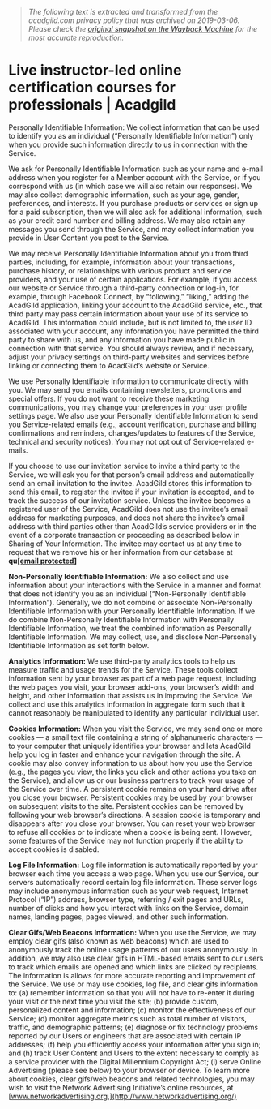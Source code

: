 > *The following text is extracted and transformed from the acadgild.com privacy policy that was archived on 2019-03-06. Please check the [original snapshot on the Wayback Machine](https://web.archive.org/web/20190306204438id_/https%3A//acadgild.com/privacy-policy) for the most accurate reproduction.*

# Live instructor-led online certification courses for professionals | Acadgild

Personally Identifiable Information: We collect information that can be used to identify you as an individual (“Personally Identifiable Information”) only when you provide such information directly to us in connection with the Service. 

We ask for Personally Identifiable Information such as your name and e-mail address when you register for a Member account with the Service, or if you correspond with us (in which case we will also retain our responses). We may also collect demographic information, such as your age, gender, preferences, and interests. If you purchase products or services or sign up for a paid subscription, then we will also ask for additional information, such as your credit card number and billing address. We may also retain any messages you send through the Service, and may collect information you provide in User Content you post to the Service.

We may receive Personally Identifiable Information about you from third parties, including, for example, information about your transactions, purchase history, or relationships with various product and service providers, and your use of certain applications. For example, if you access our website or Service through a third-party connection or log-in, for example, through Facebook Connect, by “following,” “liking,” adding the AcadGild application, linking your account to the AcadGild service, etc., that third party may pass certain information about your use of its service to AcadGild. This information could include, but is not limited to, the user ID associated with your account, any information you have permitted the third party to share with us, and any information you have made public in connection with that service. You should always review, and if necessary, adjust your privacy settings on third-party websites and services before linking or connecting them to AcadGild’s website or Service.

We use Personally Identifiable Information to communicate directly with you. We may send you emails containing newsletters, promotions and special offers. If you do not want to receive these marketing communications, you may change your preferences in your user profile settings page. We also use your Personally Identifiable Information to send you Service-related emails (e.g., account verification, purchase and billing confirmations and reminders, changes/updates to features of the Service, technical and security notices). You may not opt out of Service-related e-mails.

If you choose to use our invitation service to invite a third party to the Service, we will ask you for that person’s email address and automatically send an email invitation to the invitee. AcadGild stores this information to send this email, to register the invitee if your invitation is accepted, and to track the success of our invitation service. Unless the invitee becomes a registered user of the Service, AcadGild does not use the invitee’s email address for marketing purposes, and does not share the invitee’s email address with third parties other than AcadGild’s service providers or in the event of a corporate transaction or proceeding as described below in Sharing of Your Information. The invitee may contact us at any time to request that we remove his or her information from our database at **qu[[email protected]](https://web.archive.org/cdn-cgi/l/email-protection)**

**Non-Personally Identifiable Information:** We also collect and use information about your interactions with the Service in a manner and format that does not identify you as an individual (“Non-Personally Identifiable Information”). Generally, we do not combine or associate Non-Personally Identifiable Information with your Personally Identifiable Information. If we do combine Non-Personally Identifiable Information with Personally Identifiable Information, we treat the combined information as Personally Identifiable Information. We may collect, use, and disclose Non-Personally Identifiable Information as set forth below. 

**Analytics Information:** We use third-party analytics tools to help us measure traffic and usage trends for the Service. These tools collect information sent by your browser as part of a web page request, including the web pages you visit, your browser add-ons, your browser’s width and height, and other information that assists us in improving the Service. We collect and use this analytics information in aggregate form such that it cannot reasonably be manipulated to identify any particular individual user. 

**Cookies Information:** When you visit the Service, we may send one or more cookies — a small text file containing a string of alphanumeric characters — to your computer that uniquely identifies your browser and lets AcadGild help you log in faster and enhance your navigation through the site. A cookie may also convey information to us about how you use the Service (e.g., the pages you view, the links you click and other actions you take on the Service), and allow us or our business partners to track your usage of the Service over time. A persistent cookie remains on your hard drive after you close your browser. Persistent cookies may be used by your browser on subsequent visits to the site. Persistent cookies can be removed by following your web browser’s directions. A session cookie is temporary and disappears after you close your browser. You can reset your web browser to refuse all cookies or to indicate when a cookie is being sent. However, some features of the Service may not function properly if the ability to accept cookies is disabled. 

**Log File Information:** Log file information is automatically reported by your browser each time you access a web page. When you use our Service, our servers automatically record certain log file information. These server logs may include anonymous information such as your web request, Internet Protocol (“IP”) address, browser type, referring / exit pages and URLs, number of clicks and how you interact with links on the Service, domain names, landing pages, pages viewed, and other such information. 

**Clear Gifs/Web Beacons Information:** When you use the Service, we may employ clear gifs (also known as web beacons) which are used to anonymously track the online usage patterns of our users anonymously. In addition, we may also use clear gifs in HTML-based emails sent to our users to track which emails are opened and which links are clicked by recipients. The information is allows for more accurate reporting and improvement of the Service. We use or may use cookies, log file, and clear gifs information to: (a) remember information so that you will not have to re-enter it during your visit or the next time you visit the site; (b) provide custom, personalized content and information; (c) monitor the effectiveness of our Service; (d) monitor aggregate metrics such as total number of visitors, traffic, and demographic patterns; (e) diagnose or fix technology problems reported by our Users or engineers that are associated with certain IP addresses; (f) help you efficiently access your information after you sign in; and (h) track User Content and Users to the extent necessary to comply as a service provider with the Digital Millennium Copyright Act; (i) serve Online Advertising (please see below) to your browser or device. To learn more about cookies, clear gifs/web beacons and related technologies, you may wish to visit the Network Advertising Initiative’s online resources, at [www.networkadvertising.org.](http://www.networkadvertising.org/)
